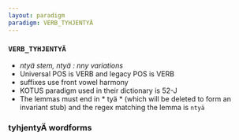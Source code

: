 ```yaml
---
layout: paradigm
paradigm: VERB_TYHJENTYÄ
---
```

### ` VERB_TYHJENTYÄ `

* _ntyä stem, ntyä : nny variations_
* Universal POS is VERB and legacy POS is VERB
* suffixes use front vowel harmony
* KOTUS paradigm used in their dictionary is 52-J
* The lemmas must end in * tyä * (which will be deleted to form an invariant stub) and the regex matching the lemma is ` ntyä `

### tyhjentyÄ wordforms


